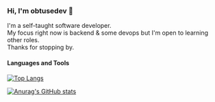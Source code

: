 ### Hi, I'm obtusedev 👋

I'm a self-taught software developer.  
My focus right now is backend & some devops but I'm open to learning other roles.  
Thanks for stopping by.  


#### Languages and Tools 

[![Top Langs](https://github-readme-stats.vercel.app/api/top-langs/?username=obtusedev&layout=compact&theme=tokyonight)](https://github.com/anuraghazra/github-readme-stats)

[![Anurag's GitHub stats](https://github-readme-stats.vercel.app/api?username=obtusedev&show_icons=true&theme=tokyonight)](https://github.com/anuraghazra/github-readme-stats)
